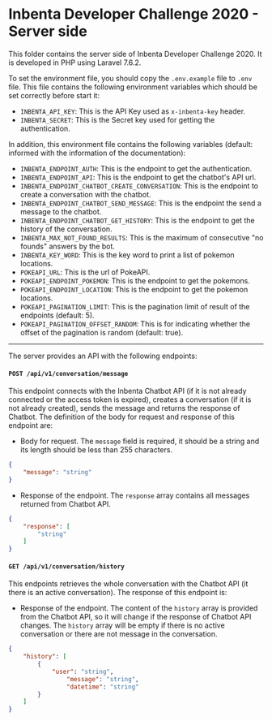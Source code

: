
# Inbenta Developer Challenge 2020 - Server side
This folder contains the server side of Inbenta Developer Challenge 2020. It is developed in PHP using Laravel 7.6.2.

To set the environment file, you should copy the `.env.example` file to `.env` file. This file contains the following environment variables which should be set correctly before start it:

- `INBENTA_API_KEY`: This is the API Key used as `x-inbenta-key` header.
- `INBENTA_SECRET`: This is the Secret key used for getting the authentication. 

In addition, this environment file contains the following variables (default: informed with the information of the documentation):

- `INBENTA_ENDPOINT_AUTH`: This is the endpoint to get the authentication.
- `INBENTA_ENDPOINT_API`: This is the endpoint to get the chatbot's API url.
- `INBENTA_ENDPOINT_CHATBOT_CREATE_CONVERSATION`: This is the endpoint to create a conversation with the chatbot.
- `INBENTA_ENDPOINT_CHATBOT_SEND_MESSAGE`: This is the endpoint the send a message to the chatbot.
- `INBENTA_ENDPOINT_CHATBOT_GET_HISTORY`: This is the endpoint to get the history of the conversation.
- `INBENTA_MAX_NOT_FOUND_RESULTS`: This is the maximum of consecutive "no founds" answers by the bot.
- `INBENTA_KEY_WORD`: This is the key word to print a list of pokemon locations.
- `POKEAPI_URL`: This is the url of PokeAPI.
- `POKEAPI_ENDPOINT_POKEMON`: This is the endpoint to get the pokemons.
- `POKEAPI_ENDPOINT_LOCATION`: This is the endpoint to get the pokemon locations.
- `POKEAPI_PAGINATION_LIMIT`: This is the pagination limit of result of the endpoints (default: 5).
- `POKEAPI_PAGINATION_OFFSET_RANDOM`: This is for indicating whether the offset of the pagination is random (default: true).

--- 

The server provides an API with the following endpoints:

#### `POST /api/v1/conversation/message`
This endpoint connects with the Inbenta Chatbot API (if it is not already connected or the access token is expired), creates a conversation (if it is not already created), sends the message and returns the response of Chatbot. The definition of the body for request and response of this endpoint are:

- Body for request. The `message` field is required, it should be a string and its length should be less than 255 characters.

```json
{
	"message": "string"
}
```

   - Response of the endpoint. The `response` array contains all messages returned from Chatbot API.

```json
{
	"response": [
		"string"
	]
}
```

#### `GET /api/v1/conversation/history`
 This endpoints retrieves the whole conversation with the Chatbot API (it there is an active conversation). The response of this endpoint is:

- Response of the endpoint. The content of the `history` array is provided from the Chatbot API, so it will change if the response of Chatbot API changes. The `history` array will be empty if there is no active conversation or there are not message in the conversation.

```json
{
	"history": [
		{
			"user": "string",
		    	"message": "string",
		    	"datetime": "string"
		}
	]
}
```

